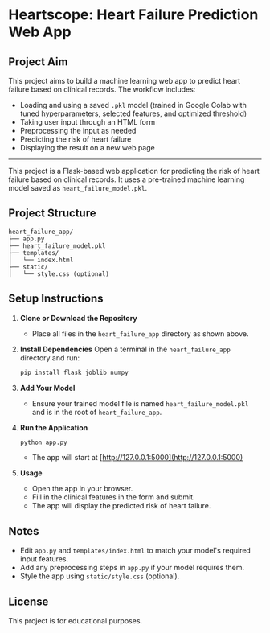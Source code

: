 # Heartscope: Heart Failure Prediction Web App

## Project Aim
This project aims to build a machine learning web app to predict heart failure based on clinical records. The workflow includes:
- Loading and using a saved `.pkl` model (trained in Google Colab with tuned hyperparameters, selected features, and optimized threshold)
- Taking user input through an HTML form
- Preprocessing the input as needed
- Predicting the risk of heart failure
- Displaying the result on a new web page

---

This project is a Flask-based web application for predicting the risk of heart failure based on clinical records. It uses a pre-trained machine learning model saved as `heart_failure_model.pkl`.

## Project Structure

```
heart_failure_app/
├── app.py
├── heart_failure_model.pkl
├── templates/
│   └── index.html
├── static/
│   └── style.css (optional)
```

## Setup Instructions

1. **Clone or Download the Repository**
   - Place all files in the `heart_failure_app` directory as shown above.

2. **Install Dependencies**
   Open a terminal in the `heart_failure_app` directory and run:
   ```bash
   pip install flask joblib numpy
   ```

3. **Add Your Model**
   - Ensure your trained model file is named `heart_failure_model.pkl` and is in the root of `heart_failure_app`.

4. **Run the Application**
   ```bash
   python app.py
   ```
   - The app will start at [http://127.0.0.1:5000](http://127.0.0.1:5000)

5. **Usage**
   - Open the app in your browser.
   - Fill in the clinical features in the form and submit.
   - The app will display the predicted risk of heart failure.

## Notes
- Edit `app.py` and `templates/index.html` to match your model's required input features.
- Add any preprocessing steps in `app.py` if your model requires them.
- Style the app using `static/style.css` (optional).

## License
This project is for educational purposes. 